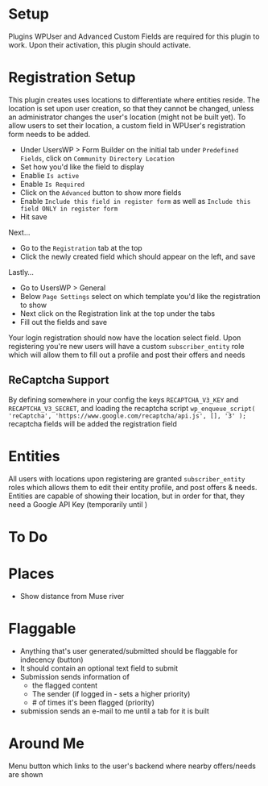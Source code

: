 Setup
====

Plugins WPUser and Advanced Custom Fields are required for this plugin to work. Upon their activation, this plugin should activate.

Registration Setup
====

This plugin creates uses locations to differentiate where entities reside. The location is set upon user creation, so that they cannot be changed, unless an administrator changes the user's location (might not be built yet). To allow users to set their location, a custom field in WPUser's registration form needs to be added.

- Under UsersWP > Form Builder on the initial tab under `Predefined Fields`, click on `Community Directory Location`
- Set how you'd like the field to display
- Enablie `Is active`
- Enable `Is Required`
- Click on the `Advanced` button to show more fields
- Enable `Include this field in register form` as well as `Include this field ONLY in register form`
- Hit save

Next…

- Go to the `Registration` tab at the top
- Click the newly created field which should appear on the left, and save

Lastly…

- Go to UsersWP > General
- Below `Page Settings` select on which template you'd like the registration to show
- Next click on the Registration link at the top under the tabs
- Fill out the fields and save

Your login registration should now have the location select field. Upon registering you're new users will have a custom `subscriber_entity` role which will allow them to fill out a profile and post their offers and needs

ReCaptcha Support
-----
By defining somewhere in your config the keys `RECAPTCHA_V3_KEY` and `RECAPTCHA_V3_SECRET`, and loading the recaptcha script `wp_enqueue_script( 'reCaptcha', 'https://www.google.com/recaptcha/api.js', [], '3' );` recaptcha fields will be added the registration field


Entities
====
All users with locations upon registering are granted `subscriber_entity` roles which allows them to edit their entity profile, and post offers & needs. Entities are capable of showing their location, but in order for that, they need a Google API Key (temporarily until )



To Do
=====

# Places
- Show distance from Muse river

# Flaggable
- Anything that's user generated/submitted should be flaggable for indecency (button)
- It should contain an optional text field to submit
- Submission sends information of
    + the flagged content
    + The sender (if logged in - sets a higher priority)
    + \# of times it's been flagged (priority)
- submission sends an e-mail to me until a tab for it is built

# Around Me

Menu button which links to the user's backend where nearby offers/needs are shown

